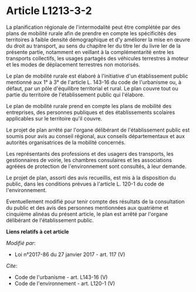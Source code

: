 # Article L1213-3-2

La planification régionale de l'intermodalité peut être complétée par des plans de mobilité rurale afin de prendre en compte
les spécificités des territoires à faible densité démographique et d'y améliorer la mise en œuvre du droit au transport, au
sens du chapitre Ier du titre Ier du livre Ier de la présente partie, notamment en veillant à la complémentarité entre les
transports collectifs, les usages partagés des véhicules terrestres à moteur et les modes de déplacement terrestres non
motorisés. 

Le plan de mobilité rurale est élaboré à l'initiative d'un établissement public mentionné aux 1° à 3° de l'article L. 143-16
du code de l'urbanisme ou, à défaut, par un pôle d'équilibre territorial et rural. Le plan couvre tout ou partie du
territoire de l'établissement public qui l'élabore. 

Le plan de mobilité rurale prend en compte les plans de mobilité des entreprises, des personnes publiques et des
établissements scolaires applicables sur le territoire qu'il couvre. 

Le projet de plan arrêté par l'organe délibérant de l'établissement public est soumis pour avis au conseil régional, aux
conseils départementaux et aux autorités organisatrices de la mobilité concernés. 

Les représentants des professions et des usagers des transports, les gestionnaires de voirie, les chambres consulaires et les
associations agréées de protection de l'environnement sont consultés, à leur demande. 

Le projet de plan, assorti des avis recueillis, est mis à la disposition du public, dans les conditions prévues à l'article
L. 120-1 du code de l'environnement. 

Eventuellement modifié pour tenir compte des résultats de la consultation du public et des avis des personnes mentionnées aux
quatrième et cinquième alinéas du présent article, le plan est arrêté par l'organe délibérant de l'établissement public.

**Liens relatifs à cet article**

_Modifié par_:

  - Loi n°2017-86 du 27 janvier 2017 - art. 117 (V)

_Cite_:

  - Code de l'urbanisme - art. L143-16 (V)
  - Code de l'environnement - art. L120-1 (V)
